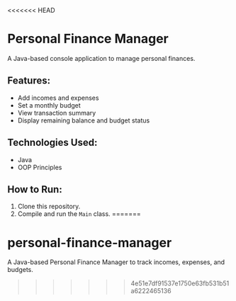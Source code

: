 <<<<<<< HEAD
# Personal Finance Manager

A Java-based console application to manage personal finances.

## Features:
- Add incomes and expenses
- Set a monthly budget
- View transaction summary
- Display remaining balance and budget status

## Technologies Used:
- Java
- OOP Principles

## How to Run:
1. Clone this repository.
2. Compile and run the `Main` class.
=======
# personal-finance-manager
 A Java-based Personal Finance Manager to track incomes, expenses, and budgets.
>>>>>>> 4e51e7df91537e1750e63fb531b51a6222465136

